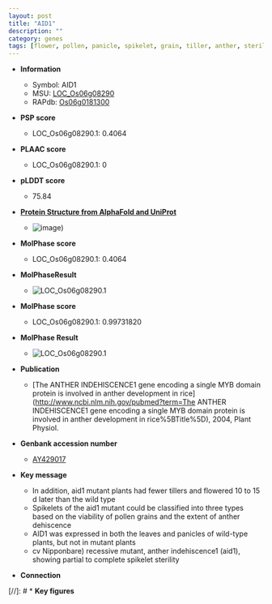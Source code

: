 ```yaml
---
layout: post
title: "AID1"
description: ""
category: genes
tags: [flower, pollen, panicle, spikelet, grain, tiller, anther, sterility]
---
```


* **Information**  
    + Symbol: AID1  
    + MSU: [LOC_Os06g08290](http://rice.plantbiology.msu.edu/cgi-bin/ORF_infopage.cgi?orf=LOC_Os06g08290)  
    + RAPdb: [Os06g0181300](http://rapdb.dna.affrc.go.jp/viewer/gbrowse_details/irgsp1?name=Os06g0181300)  

* **PSP score**  
    + LOC_Os06g08290.1: 0.4064 

* **PLAAC score**  
    + LOC_Os06g08290.1: 0 

* **pLDDT score**
    + 75.84

* **[Protein Structure from AlphaFold and UniProt](https://www.uniprot.org/uniprotkb/Q6T804/entry#structure)**
    + ![image](https://ricepsp.github.io/images/Q6/AF-Q6T804-F1.png))

* **MolPhase score**
    + LOC_Os06g08290.1: 0.4064

* **MolPhaseResult**
    + ![LOC_Os06g08290.1](https://ricepsp.github.io/pictures/LOC_Os06g/LOC_Os06g08290.1.png)

* **MolPhase score**
    + LOC_Os06g08290.1: 0.99731820

* **MolPhase Result**
    + ![LOC_Os06g08290.1](https://304243504.github.io/Pictures/LOC_Os06g/LOC_Os06g08290.1.png)

* **Publication**  
    + [The ANTHER INDEHISCENCE1 gene encoding a single MYB domain protein is involved in anther development in rice](http://www.ncbi.nlm.nih.gov/pubmed?term=The ANTHER INDEHISCENCE1 gene encoding a single MYB domain protein is involved in anther development in rice%5BTitle%5D), 2004, Plant Physiol.

* **Genbank accession number**  
    + [AY429017](http://www.ncbi.nlm.nih.gov/nuccore/AY429017)

* **Key message**  
    + In addition, aid1 mutant plants had fewer tillers and flowered 10 to 15 d later than the wild type
    + Spikelets of the aid1 mutant could be classified into three types based on the viability of pollen grains and the extent of anther dehiscence
    + AID1 was expressed in both the leaves and panicles of wild-type plants, but not in mutant plants
    + cv Nipponbare) recessive mutant, anther indehiscence1 (aid1), showing partial to complete spikelet sterility

* **Connection**  

[//]: # * **Key figures**  


